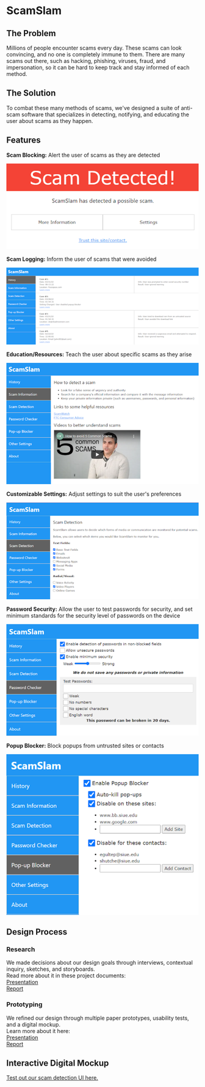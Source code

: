 # ScamSlam  
## The Problem
Millions of people encounter scams every day. These scams can look convincing, and no one is completely immune to them. There are many scams out there, such as hacking, phishing, viruses, fraud, and impersonation, so it can be hard to keep track and stay informed of each method.

## The Solution  
To combat these many methods of scams, we've designed a suite of anti-scam software that specializes in detecting, notifying, and educating the user about scams as they happen.  

## Features  
**Scam Blocking:** Alert the user of scams as they are detected  
  
![Scam Detected](./img/scamDetected.png)  
  
**Scam Logging:** Inform the user of scams that were avoided  
  
![History](./img/history.png)  
  
**Education/Resources:** Teach the user about specific scams as they arise  
  
![Info](./img/scamInfo.png)  
  
**Customizable Settings:** Adjust settings to suit the user's preferences  
  
![Settings](./img/settings.png)  
  
**Password Security:** Allow the user to test passwords for security, and set minimum standards for the security level of passwords on the device   
  
![Password Check](./img/password.png)  
  
**Popup Blocker:** Block popups from untrusted sites or contacts  
  
![Popup Block](./img/popupBlock.png)  
  

## Design Process
### Research
We made decisions about our design goals through interviews, contextual inquiry, sketches, and storyboards.  
Read more about it in these project documents:  
[Presentation](./docs/Project2H.pdf)  
[Report](./docs/Project2I.pdf)  
### Prototyping
We refined our design through multiple paper prototypes, usability tests, and a digital mockup.  
Learn more about it here:  
[Presentation](./docs/Project3F.pdf)  
[Report](./docs/Project3G.pdf)  

## Interactive Digital Mockup
[Test out our scam detection UI here.](detected.html) 
